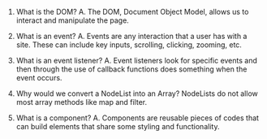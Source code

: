 1. What is the DOM?
    A. The DOM, Document Object Model, allows us to interact and manipulate the page.

2. What is an event?
    A. Events are any interaction that a user has with a site.  These can include key inputs, scrolling, clicking, zooming, etc.

3. What is an event listener?
    A. Event listeners look for specific events and then through the use of callback functions does something when the event occurs.

4. Why would we convert a NodeList into an Array?
    NodeLists do not allow most array methods like map and filter.

5. What is a component?
    A. Components are reusable pieces of codes that can build elements that share some styling and functionality.